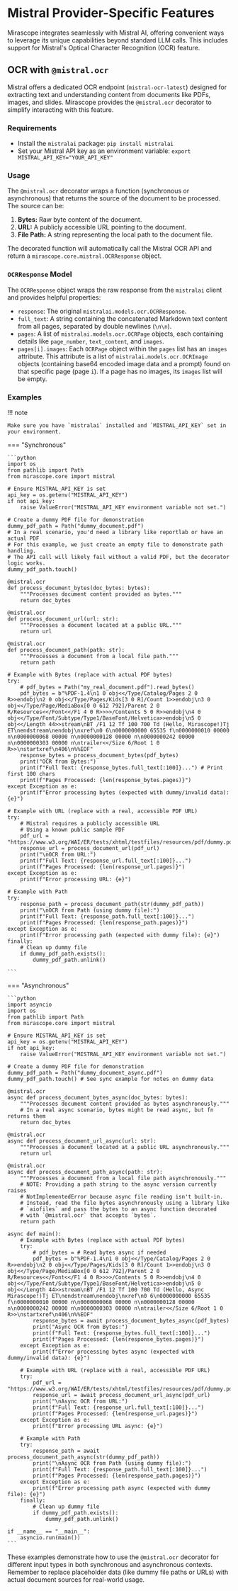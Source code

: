 
# Mistral Provider-Specific Features

Mirascope integrates seamlessly with Mistral AI, offering convenient ways to leverage its unique capabilities beyond standard LLM calls. This includes support for Mistral's Optical Character Recognition (OCR) feature.

## OCR with `@mistral.ocr`

Mistral offers a dedicated OCR endpoint (`mistral-ocr-latest`) designed for extracting text and understanding content from documents like PDFs, images, and slides. Mirascope provides the `@mistral.ocr` decorator to simplify interacting with this feature.

### Requirements

- Install the `mistralai` package: `pip install mistralai`
- Set your Mistral API key as an environment variable: `export MISTRAL_API_KEY="YOUR_API_KEY"`

### Usage

The `@mistral.ocr` decorator wraps a function (synchronous or asynchronous) that returns the source of the document to be processed. The source can be:

1.  **Bytes:** Raw byte content of the document.
2.  **URL:** A publicly accessible URL pointing to the document.
3.  **File Path:** A string representing the local path to the document file.

The decorated function will automatically call the Mistral OCR API and return a `mirascope.core.mistral.OCRResponse` object.

### `OCRResponse` Model

The `OCRResponse` object wraps the raw response from the `mistralai` client and provides helpful properties:

- `response`: The original `mistralai.models.ocr.OCRResponse`.
- `full_text`: A string containing the concatenated Markdown text content from all pages, separated by double newlines (`\n\n`).
- `pages`: A list of `mistralai.models.ocr.OCRPage` objects, each containing details like `page_number`, `text_content`, and `images`.
- `pages[i].images`: Each `OCRPage` object within the `pages` list has an `images` attribute. This attribute is a list of `mistralai.models.ocr.OCRImage` objects (containing base64 encoded image data and a prompt) found on that specific page (page `i`). If a page has no images, its `images` list will be empty.

### Examples

!!! note

    Make sure you have `mistralai` installed and `MISTRAL_API_KEY` set in your environment.

=== "Synchronous"

    ```python
    import os
    from pathlib import Path
    from mirascope.core import mistral

    # Ensure MISTRAL_API_KEY is set
    api_key = os.getenv("MISTRAL_API_KEY")
    if not api_key:
        raise ValueError("MISTRAL_API_KEY environment variable not set.")

    # Create a dummy PDF file for demonstration
    dummy_pdf_path = Path("dummy_document.pdf")
    # In a real scenario, you'd need a library like reportlab or have an actual PDF
    # For this example, we just create an empty file to demonstrate path handling.
    # The API call will likely fail without a valid PDF, but the decorator logic works.
    dummy_pdf_path.touch()

    @mistral.ocr
    def process_document_bytes(doc_bytes: bytes):
        """Processes document content provided as bytes."""
        return doc_bytes

    @mistral.ocr
    def process_document_url(url: str):
        """Processes a document located at a public URL."""
        return url

    @mistral.ocr
    def process_document_path(path: str):
        """Processes a document from a local file path."""
        return path

    # Example with Bytes (replace with actual PDF bytes)
    try:
        # pdf_bytes = Path("my_real_document.pdf").read_bytes()
        pdf_bytes = b"%PDF-1.4\n1 0 obj<</Type/Catalog/Pages 2 0 R>>endobj\n2 0 obj<</Type/Pages/Kids[3 0 R]/Count 1>>endobj\n3 0 obj<</Type/Page/MediaBox[0 0 612 792]/Parent 2 0 R/Resources<</Font<</F1 4 0 R>>>>/Contents 5 0 R>>endobj\n4 0 obj<</Type/Font/Subtype/Type1/BaseFont/Helvetica>>endobj\n5 0 obj<</Length 44>>stream\nBT /F1 12 Tf 100 700 Td (Hello, Mirascope!)Tj ET\nendstream\nendobj\nxref\n0 6\n0000000000 65535 f\n0000000010 00000 n\n0000000068 00000 n\n0000000128 00000 n\n0000000242 00000 n\n0000000303 00000 n\ntrailer<</Size 6/Root 1 0 R>>\nstartxref\n406\n%%EOF"
        response_bytes = process_document_bytes(pdf_bytes)
        print("OCR from Bytes:")
        print(f"Full Text: {response_bytes.full_text[:100]}...") # Print first 100 chars
        print(f"Pages Processed: {len(response_bytes.pages)}")
    except Exception as e:
        print(f"Error processing bytes (expected with dummy/invalid data): {e}")

    # Example with URL (replace with a real, accessible PDF URL)
    try:
        # Mistral requires a publicly accessible URL
        # Using a known public sample PDF
        pdf_url = "https://www.w3.org/WAI/ER/tests/xhtml/testfiles/resources/pdf/dummy.pdf"
        response_url = process_document_url(pdf_url)
        print("\nOCR from URL:")
        print(f"Full Text: {response_url.full_text[:100]}...")
        print(f"Pages Processed: {len(response_url.pages)}")
    except Exception as e:
        print(f"Error processing URL: {e}")

    # Example with Path
    try:
        response_path = process_document_path(str(dummy_pdf_path))
        print("\nOCR from Path (using dummy file):")
        print(f"Full Text: {response_path.full_text[:100]}...")
        print(f"Pages Processed: {len(response_path.pages)}")
    except Exception as e:
        print(f"Error processing path (expected with dummy file): {e}")
    finally:
        # Clean up dummy file
        if dummy_pdf_path.exists():
            dummy_pdf_path.unlink()

    ```

=== "Asynchronous"

    ```python
    import asyncio
    import os
    from pathlib import Path
    from mirascope.core import mistral

    # Ensure MISTRAL_API_KEY is set
    api_key = os.getenv("MISTRAL_API_KEY")
    if not api_key:
        raise ValueError("MISTRAL_API_KEY environment variable not set.")

    # Create a dummy PDF file for demonstration
    dummy_pdf_path = Path("dummy_document_async.pdf")
    dummy_pdf_path.touch() # See sync example for notes on dummy data

    @mistral.ocr
    async def process_document_bytes_async(doc_bytes: bytes):
        """Processes document content provided as bytes asynchronously."""
        # In a real async scenario, bytes might be read async, but fn returns them
        return doc_bytes

    @mistral.ocr
    async def process_document_url_async(url: str):
        """Processes a document located at a public URL asynchronously."""
        return url

    @mistral.ocr
    async def process_document_path_async(path: str):
        """Processes a document from a local file path asynchronously."""
        # NOTE: Providing a path string to the async version currently raises
        # NotImplementedError because async file reading isn't built-in.
        # Instead, read the file bytes asynchronously using a library like
        # `aiofiles` and pass the bytes to an async function decorated
        # with `@mistral.ocr` that accepts `bytes`.
        return path

    async def main():
        # Example with Bytes (replace with actual PDF bytes)
        try:
            # pdf_bytes = # Read bytes async if needed
            pdf_bytes = b"%PDF-1.4\n1 0 obj<</Type/Catalog/Pages 2 0 R>>endobj\n2 0 obj<</Type/Pages/Kids[3 0 R]/Count 1>>endobj\n3 0 obj<</Type/Page/MediaBox[0 0 612 792]/Parent 2 0 R/Resources<</Font<</F1 4 0 R>>>>/Contents 5 0 R>>endobj\n4 0 obj<</Type/Font/Subtype/Type1/BaseFont/Helvetica>>endobj\n5 0 obj<</Length 44>>stream\nBT /F1 12 Tf 100 700 Td (Hello, Async Mirascope!)Tj ET\nendstream\nendobj\nxref\n0 6\n0000000000 65535 f\n0000000010 00000 n\n0000000068 00000 n\n0000000128 00000 n\n0000000242 00000 n\n0000000303 00000 n\ntrailer<</Size 6/Root 1 0 R>>\nstartxref\n406\n%%EOF"
            response_bytes = await process_document_bytes_async(pdf_bytes)
            print("Async OCR from Bytes:")
            print(f"Full Text: {response_bytes.full_text[:100]}...")
            print(f"Pages Processed: {len(response_bytes.pages)}")
        except Exception as e:
            print(f"Error processing bytes async (expected with dummy/invalid data): {e}")

        # Example with URL (replace with a real, accessible PDF URL)
        try:
            pdf_url = "https://www.w3.org/WAI/ER/tests/xhtml/testfiles/resources/pdf/dummy.pdf"
            response_url = await process_document_url_async(pdf_url)
            print("\nAsync OCR from URL:")
            print(f"Full Text: {response_url.full_text[:100]}...")
            print(f"Pages Processed: {len(response_url.pages)}")
        except Exception as e:
            print(f"Error processing URL async: {e}")

        # Example with Path
        try:
            response_path = await process_document_path_async(str(dummy_pdf_path))
            print("\nAsync OCR from Path (using dummy file):")
            print(f"Full Text: {response_path.full_text[:100]}...")
            print(f"Pages Processed: {len(response_path.pages)}")
        except Exception as e:
            print(f"Error processing path async (expected with dummy file): {e}")
        finally:
            # Clean up dummy file
            if dummy_pdf_path.exists():
                dummy_pdf_path.unlink()

    if __name__ == "__main__":
        asyncio.run(main())
    ```

These examples demonstrate how to use the `@mistral.ocr` decorator for different input types in both synchronous and asynchronous contexts. Remember to replace placeholder data (like dummy file paths or URLs) with actual document sources for real-world usage.
